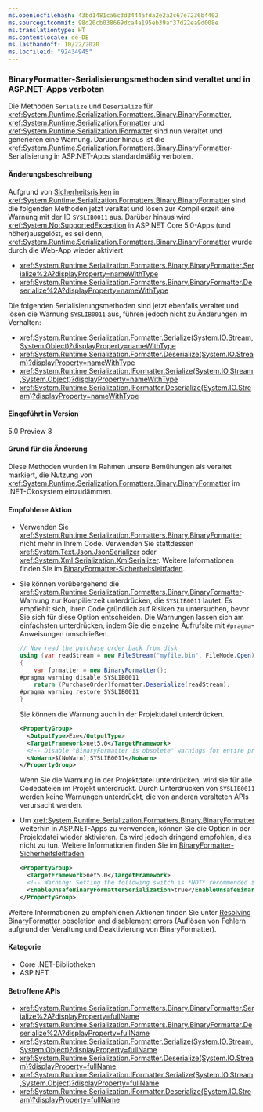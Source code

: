 ```yaml
---
ms.openlocfilehash: 43bd1481ca6c3d3444afda2e2a2c67e7236b4402
ms.sourcegitcommit: 98d20cb038669dca4a195eb39af37d22ea9d008e
ms.translationtype: HT
ms.contentlocale: de-DE
ms.lasthandoff: 10/22/2020
ms.locfileid: "92434945"
---
```

### <a name="binaryformatter-serialization-methods-are-obsolete-and-prohibited-in-aspnet-apps"></a>BinaryFormatter-Serialisierungsmethoden sind veraltet und in ASP.NET-Apps verboten

Die Methoden `Serialize` und `Deserialize` für <xref:System.Runtime.Serialization.Formatters.Binary.BinaryFormatter>, <xref:System.Runtime.Serialization.Formatter> und <xref:System.Runtime.Serialization.IFormatter> sind nun veraltet und generieren eine Warnung. Darüber hinaus ist die <xref:System.Runtime.Serialization.Formatters.Binary.BinaryFormatter>-Serialisierung in ASP.NET-Apps standardmäßig verboten.

#### <a name="change-description"></a>Änderungsbeschreibung

Aufgrund von [Sicherheitsrisiken](../../../../docs/standard/serialization/binaryformatter-security-guide.md#binaryformatter-security-vulnerabilities) in <xref:System.Runtime.Serialization.Formatters.Binary.BinaryFormatter> sind die folgenden Methoden jetzt veraltet und lösen zur Kompilierzeit eine Warnung mit der ID `SYSLIB0011` aus. Darüber hinaus wird <xref:System.NotSupportedException> in ASP.NET Core 5.0-Apps (und höher)ausgelöst, es sei denn, <xref:System.Runtime.Serialization.Formatters.Binary.BinaryFormatter> wurde durch die Web-App wieder aktiviert.

- <xref:System.Runtime.Serialization.Formatters.Binary.BinaryFormatter.Serialize%2A?displayProperty=nameWithType>
- <xref:System.Runtime.Serialization.Formatters.Binary.BinaryFormatter.Deserialize%2A?displayProperty=nameWithType>

Die folgenden Serialisierungsmethoden sind jetzt ebenfalls veraltet und lösen die Warnung `SYSLIB0011` aus, führen jedoch nicht zu Änderungen im Verhalten:

- <xref:System.Runtime.Serialization.Formatter.Serialize(System.IO.Stream,System.Object)?displayProperty=nameWithType>
- <xref:System.Runtime.Serialization.Formatter.Deserialize(System.IO.Stream)?displayProperty=nameWithType>
- <xref:System.Runtime.Serialization.IFormatter.Serialize(System.IO.Stream,System.Object)?displayProperty=nameWithType>
- <xref:System.Runtime.Serialization.IFormatter.Deserialize(System.IO.Stream)?displayProperty=nameWithType>

#### <a name="version-introduced"></a>Eingeführt in Version

5.0 Preview 8

#### <a name="reason-for-change"></a>Grund für die Änderung

Diese Methoden wurden im Rahmen unsere Bemühungen als veraltet markiert, die Nutzung von <xref:System.Runtime.Serialization.Formatters.Binary.BinaryFormatter> im .NET-Ökosystem einzudämmen.

#### <a name="recommended-action"></a>Empfohlene Aktion

- Verwenden Sie <xref:System.Runtime.Serialization.Formatters.Binary.BinaryFormatter> nicht mehr in Ihrem Code. Verwenden Sie stattdessen <xref:System.Text.Json.JsonSerializer> oder <xref:System.Xml.Serialization.XmlSerializer>. Weitere Informationen finden Sie im [BinaryFormatter-Sicherheitsleitfaden](../../../../docs/standard/serialization/binaryformatter-security-guide.md).

- Sie können vorübergehend die <xref:System.Runtime.Serialization.Formatters.Binary.BinaryFormatter>-Warnung zur Kompilierzeit unterdrücken, die `SYSLIB0011` lautet. Es empfiehlt sich, Ihren Code gründlich auf Risiken zu untersuchen, bevor Sie sich für diese Option entscheiden. Die Warnungen lassen sich am einfachsten unterdrücken, indem Sie die einzelne Aufrufsite mit `#pragma`-Anweisungen umschließen.

  ```csharp
  // Now read the purchase order back from disk
  using (var readStream = new FileStream("myfile.bin", FileMode.Open))
  {
      var formatter = new BinaryFormatter();
  #pragma warning disable SYSLIB0011
      return (PurchaseOrder)formatter.Deserialize(readStream);
  #pragma warning restore SYSLIB0011
  }
  ```

  Sie können die Warnung auch in der Projektdatei unterdrücken.

  ```xml
  <PropertyGroup>
    <OutputType>Exe</OutputType>
    <TargetFramework>net5.0</TargetFramework>
    <!-- Disable "BinaryFormatter is obsolete" warnings for entire project -->
    <NoWarn>$(NoWarn);SYSLIB0011</NoWarn>
  </PropertyGroup>
  ```

  Wenn Sie die Warnung in der Projektdatei unterdrücken, wird sie für alle Codedateien im Projekt unterdrückt. Durch Unterdrücken von `SYSLIB0011` werden keine Warnungen unterdrückt, die von anderen veralteten APIs verursacht werden.

- Um <xref:System.Runtime.Serialization.Formatters.Binary.BinaryFormatter> weiterhin in ASP.NET-Apps zu verwenden, können Sie die Option in der Projektdatei wieder aktivieren. Es wird jedoch dringend empfohlen, dies nicht zu tun. Weitere Informationen finden Sie im [BinaryFormatter-Sicherheitsleitfaden](../../../../docs/standard/serialization/binaryformatter-security-guide.md).

  ```xml
  <PropertyGroup>
    <TargetFramework>net5.0</TargetFramework>
    <!-- Warning: Setting the following switch is *NOT* recommended in web apps. -->
    <EnableUnsafeBinaryFormatterSerialization>true</EnableUnsafeBinaryFormatterSerialization>
  </PropertyGroup>
  ```

Weitere Informationen zu empfohlenen Aktionen finden Sie unter [Resolving BinaryFormatter obsoletion and disablement errors](https://aka.ms/binaryformatter) (Auflösen von Fehlern aufgrund der Veraltung und Deaktivierung von BinaryFormatter).

#### <a name="category"></a>Kategorie

- Core .NET-Bibliotheken
- ASP.NET

#### <a name="affected-apis"></a>Betroffene APIs

- <xref:System.Runtime.Serialization.Formatters.Binary.BinaryFormatter.Serialize%2A?displayProperty=fullName>
- <xref:System.Runtime.Serialization.Formatters.Binary.BinaryFormatter.Deserialize%2A?displayProperty=fullName>
- <xref:System.Runtime.Serialization.Formatter.Serialize(System.IO.Stream,System.Object)?displayProperty=fullName>
- <xref:System.Runtime.Serialization.Formatter.Deserialize(System.IO.Stream)?displayProperty=fullName>
- <xref:System.Runtime.Serialization.IFormatter.Serialize(System.IO.Stream,System.Object)?displayProperty=fullName>
- <xref:System.Runtime.Serialization.IFormatter.Deserialize(System.IO.Stream)?displayProperty=fullName>

<!--

#### Affected APIs

- `Overload:System.Runtime.Serialization.Formatters.Binary.BinaryFormatter.Serialize`
- `Overload:System.Runtime.Serialization.Formatters.Binary.BinaryFormatter.Deserialize`
- `M:System.Runtime.Serialization.Formatter.Serialize(System.IO.Stream,System.Object)`
- `M:System.Runtime.Serialization.Formatter.Deserialize(System.IO.Stream)`
- `M:System.Runtime.Serialization.IFormatter.Serialize(System.IO.Stream,System.Object)`
- `M:System.Runtime.Serialization.IFormatter.Deserialize(System.IO.Stream)`

-->
